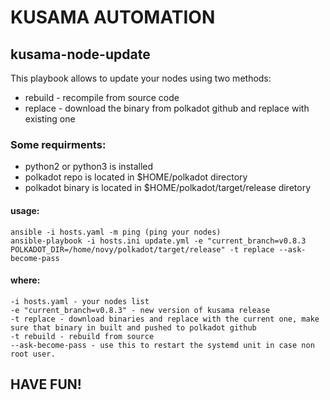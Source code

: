 # KUSAMA AUTOMATION #

## kusama-node-update ## 
This playbook allows to update your nodes using two methods: 
* rebuild - recompile from source code
* replace - download the binary from polkadot github and replace with existing one

### Some requirments:

* python2 or python3 is installed
* polkadot repo is located in $HOME/polkadot directory
* polkadot binary is located in $HOME/polkadot/target/release diretory

#### usage:
```
ansible -i hosts.yaml -m ping (ping your nodes)
ansible-playbook -i hosts.ini update.yml -e "current_branch=v0.8.3 POLKADOT_DIR=/home/novy/polkadot/target/release" -t replace --ask-become-pass
```
#### where:
```
-i hosts.yaml - your nodes list
-e "current_branch=v0.8.3" - new version of kusama release
-t replace - download binaries and replace with the current one, make sure that binary in built and pushed to polkadot github
-t rebuild - rebuild from source
--ask-become-pass - use this to restart the systemd unit in case non root user.
```

## HAVE FUN!
